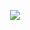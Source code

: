 
<!--
**h0livier/h0livier** is a ✨ _special_ ✨ repository because its `README.md` (this file) appears on your GitHub profile.

Here are some ideas to get you started:

- 🔭 I’m currently working on ...
- 🌱 I’m currently learning ...
- 👯 I’m looking to collaborate on ...
- 🤔 I’m looking for help with ...
- 💬 Ask me about ...
- 📫 How to reach me: ...
- 😄 Pronouns: ...
- ⚡ Fun fact: ...
-->
<p align="center">
<img src="https://github-readme-stats.vercel.app/api?username=h0livier&count_private=true&show_icons=true&theme=github_dark" align="center">
<!--<img src="https://github-readme-stats-eight-theta.vercel.app/api/top-langs/?username=h0livier&layout=compact&langs_count=8&theme=algolia" align="center">-->
</p>
